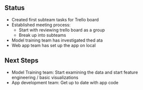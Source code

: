 ## Status
- Created first subteam tasks for Trello board
- Established meeting process:
  - Start with reviewing trello board as a group
  - Break up into subteams 
- Model training team has investigated thed ata
- Web app team has set up the app on local 

## Next Steps
- Model Training team: Start examining the data and start feature engineering / basic visualizations
- App development team: Get up to date with app code
